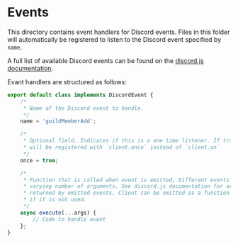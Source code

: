 # Events

This directory contains event handlers for Discord events. Files in this folder will automatically 
be registered to listen to the Discord event specified by `name`.

A full list of available Discord events can be found on the
[discord.js documentation](https://discord.js.org/#/docs/main/stable/class/Client).

Evant handlers are structured as follows:
```typescript
export default class implements DiscordEvent {
    /*
     * Name of the Discord event to handle.
     */
    name = 'guildMemberAdd';

    /*
     * Optional field. Indicates if this is a one time listener. If true, event
     * will be registered with `client.once` instead of `client.on`
     */
    once = true;

    /* 
     * Function that is called when event is emitted, Different events pass in a 
     * varying number of arguments. See discord.js documentation for arguments 
     * returned by emitted events. Client can be omitted as a function parameter 
     * if it is not used. 
     */
    async execute(...args) { 
        // Code to handle event
    };
}
```